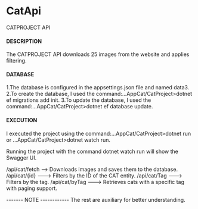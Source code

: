 # CatApi

CATPROJECT API

#### DESCRIPTION ####
The CATPROJECT API downloads 25 images from the website and applies filtering.


#### DATABASE ####
1.The database is configured in the appsettings.json file and named data3.
2.To create the database, I used the command:...AppCat/CatProject>dotnet ef migrations add init.
3.To update the database, I used the command:...AppCat/CatProject>dotnet ef database update.

#### EXECUTION ####
I executed the project using the command:...AppCat/CatProject>dotnet run
or ...AppCat/CatProject>dotnet watch run.

Running the project with the command dotnet watch run will show the Swagger UI.

/api/cat/fetch --> Downloads images and saves them to the database.
/api/cat/{id} ---> Filters by the ID of the CAT entity.
/api/cat/Tag ---> Filters by the tag.
/api/cat/byTag ---> Retrieves cats with a specific tag with paging support.


------- NOTE ------------
The rest are auxiliary for better understanding.
